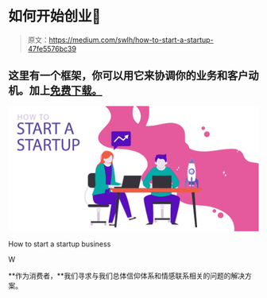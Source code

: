 # 如何开始创业🚀

> 原文：<https://medium.com/swlh/how-to-start-a-startup-47fe5576bc39>

## 这里有一个框架，你可以用它来协调你的业务和客户动机。加上[免费下载。](https://rebrand.ly/The-Why)

![](img/23310a26675b97903ee597d71a7cac58.png)

How to start a startup business

W

**作为消费者，**我们寻求与我们总体信仰体系和情感联系相关的问题的解决方案。